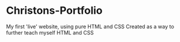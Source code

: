 # Christons-Portfolio

My first 'live' website, using pure HTML and CSS
Created as a way to further teach myself HTML and CSS